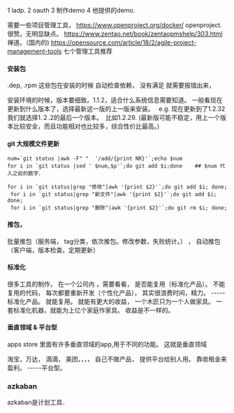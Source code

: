 ﻿1 ladp.   2 oauth    3 制作demo   4 他提供的demo.

需要一些项目管理工具， 
https://www.openproject.org/docker/      openproject.     很赞。无明显缺点。
https://www.zentao.net/book/zentaopmshelp/303.html     禅道。（国内的)
https://opensource.com/article/18/2/agile-project-management-tools    七个管理工具推荐

#### 安装包
.dep, .rpm    这些包在安装的时候 自动检查依赖， 没有满足 就需要报错出来，  

安装环境的时候，版本要细致。1.1.2，适合什么系统信息需要知道。
一般看现在更新到什么版本了，选择最新这一版的上一版来安装。　
e.g.  现在更新到了1.2.32 我们就选择1.２.2的最后一个版本。　比如1.2.29.
(最新版可能不稳定，用上一个版本比较安全，而且功能相对也比较多，综合性价比最高。)　
#### git   大规模文件更新

```
num=`git status |awk -F" "  '/add/{print NR}'`;echo $num   
for i in `git status |sed ' $num,$p'`;do git add $i;done    ## $num 代入之前的数字．

for i in `git status|grep "修改"|awk '{print $2}'`;do git add $i; done;
 for i in `git status|grep "新文件"|awk '{print $2}'`;do git add $i; done;
 for i in `git status|grep "删除"|awk '{print $2}'`;do git rm $i; done;
```




#### 推包，
 批量推包（服务端， tag分类，依次推包。修改参数，失败统计。）  ，  自动推包（客户端，版本检查。定期更新） 

#### 标准化
很多工具的制作，   在一个公司内 ，需要看看，  是否能复用（标准化产品）。   不能复用的代码， 每次都要重新开发（个性化产品）， 其实很浪费时间，精力。                                                    -----标准化产品。  就能复用。  就能有更大的收益，   一个木匠只为一个人做家具。 一套标准化机器，就能为上亿个家庭作家具。 收益是不一样的。 

#### 垂直领域 & 平台型
apps store 里面有许多垂直领域的app,用于不同的功能。  这就是垂直领域

淘宝，万达，  滴滴， 美团，，，， 自己不做产品，    提供平台给别人用。   靠收租金来盈利。   -----平台型。

### azkaban
azkaban是计划工具．　
